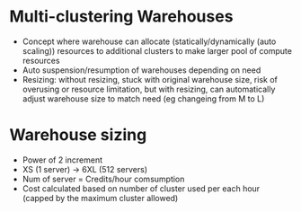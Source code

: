 # Multi-clustering Warehouses
- Concept where warehouse can allocate (statically/dynamically (auto scaling)) resources to additional clusters to make larger pool of compute resources
- Auto suspension/resumption of warehouses depending on need
- Resizing: without resizing, stuck with original warehouse size, risk of overusing or resource limitation, but with resizing, can automatically adjust warehouse size to match need (eg changeing from M to L)

# Warehouse sizing
- Power of 2 increment
- XS (1 server) -> 6XL (512 servers)
- Num of server = Credits/hour comsumption
- Cost calculated based on number of cluster used per each hour (capped by the maximum cluster allowed)

